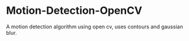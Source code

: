 # Motion-Detection-OpenCV
A motion detection algorithm using open cv, uses contours and gaussian blur.
